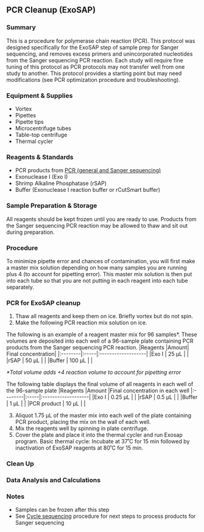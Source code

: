 ## PCR Cleanup (ExoSAP)

### Summary
This is a procedure for polymerase chain reaction (PCR). This protocol was designed specifically for the ExoSAP step of sample prep for Sanger sequencing, and removes excess primers and unincorporated nucleotides from the Sanger sequencing PCR reaction. Each study will require fine tuning of this protocol as PCR protocols may not transfer well from one study to another. This protocol provides a starting point but may need modifications (see PCR optimization procedure and troubleshooting).

### Equipment & Supplies
- Vortex
- Pipettes
- Pipette tips
- Microcentrifuge tubes
- Table-top centrifuge
- Thermal cycler

### Reagents & Standards
- PCR products from [PCR (general and Sanger sequencing)](PCR.md)
- Exonuclease I (Exo I)
- Shrimp Alkaline Phosphatase (rSAP)
- Buffer (Exonuclease I reaction buffer or rCutSmart buffer)

### Sample Preparation & Storage
All reagents should be kept frozen until you are ready to use. Products from the Sanger sequencing PCR reaction may be allowed to thaw and sit out during preparation.

### Procedure
To minimize pipette error and chances of contamination, you will first make a master mix solution depending on how many samples you are running plus 4 (to account for pipetting error). This master mix solution is then put into each tube so that you are not putting in each reagent into each tube separately.

### PCR for ExoSAP cleanup
1. Thaw all reagents and keep them on ice. Briefly vortex but do not spin.
2. Make the following PCR reaction mix solution on ice.

The following is an example of a reagent master mix for 96 samples*. These volumes are deposited into each well of a 96-sample plate containing PCR products from the Sanger sequencing PCR reaction.
|Reagents	|Amount| Final concentration|
|:--------|:-----|:-------------------|
|Exo I | 25 µL | | 
|rSAP | 50 µL | |
|Buffer | 100 µL | |

_*Total volume adds +4 reaction volume to account for pipetting error_

The following table displays the final volume of all reagents in each well of the 96-sample plate
|Reagents	|Amount	|Final concentration in each well
|:--------|:-----|:-------------------|
|Exo I | 0.25 µL |	|
|rSAP | 0.5 µL | |
|Buffer | 1 µL | |
|PCR product | 10 µL | |

3. Aliquot 1.75 µL of the master mix into each well of the plate containing PCR product, placing the mix on the wall of each well. 
4. Mix the reagents well by spinning in plate centrifuge.
5. Cover the plate and place it into the thermal cycler and run Exosap program.  Basic thermal cycle: Incubate at 37˚C for 15 min followed by inactivation of ExoSAP reagents at 80˚C for 15 min.

### Clean Up

### Data Analysis and Calculations

### Notes
- Samples can be frozen after this step
- See [Cycle sequencing](Cycle_sequencing.md) procedure for next steps to process products for Sanger sequencing
